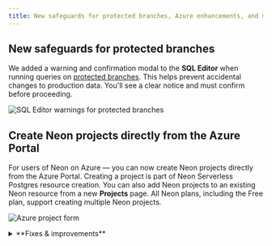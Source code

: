 ```yaml
---
title: New safeguards for protected branches, Azure enhancements, and more
---
```


## New safeguards for protected branches

We added a warning and confirmation modal to the **SQL Editor** when running queries on [protected branches](/docs/guides/protected-branches). This helps prevent accidental changes to production data. You'll see a clear notice and must confirm before proceeding.

  ![SQL Editor warnings for protected branches](/docs/relnotes/sql_editor_warning.png)

## Create Neon projects directly from the Azure Portal

For users of Neon on Azure — you can now create Neon projects directly from the Azure Portal. Creating a project is part of Neon Serverless Postgres resource creation. You can also add Neon projects to an existing Neon resource from a new **Projects** page. All Neon plans, including the Free plan, support creating multiple Neon projects.

  ![Azure project form](/docs/relnotes/azure_project_form.png)

<details>

<summary>**Fixes & improvements**</summary>

- **Neon Console**

  The **Computes** tab on individual branch pages in the Neon Console now shows **Started** and **Suspended** labels for the primary compute, indicating when the compute was last started or suspended.

  ![compute started label](/docs/relnotes/compute_started.png)

- **Neon API**

  We added a `started_at` attribute to the [Retrieve compute endpoint details](https://api-docs.neon.tech/reference/getprojectendpoint) response. This timestamp shows when your Neon compute was last started.
 
- **Vercel Native Integration**

  New Neon projects (referred to as _Databases_ in Vercel) now use Postgres 17 by default. Previously, projects created through the [Vercel Native Integration](/docs/guides/vercel-native-integration) used Postgres 15.

- **Neon App for Slack**

  We've added a new `/neon disconnect` command to the **Neon App for Slack**. This command lets you remove your Neon account connection and unsubscribe from all channels while keeping the app installed for future use. You can use it when you need to switch accounts or temporarily pause notifications.

  As a reminder, you can use `/neon subscribe` in any channel to start receiving notifications again. The bot will guide you through any necessary setup steps.

  To install the app or learn more about all available commands, see [Neon App for Slack](/docs/manage/slack-app).

- **Fixes**

  Fixed an issue that caused the **Tables** page in the Neon Console to reload when the browser page regained focus.

</details>
